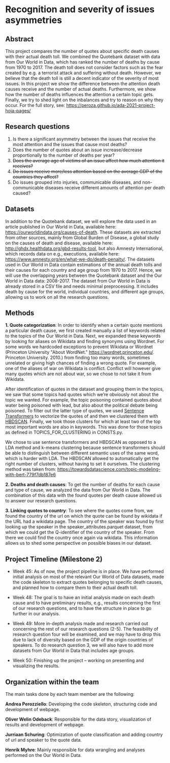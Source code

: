 # Recognition and severity of issues asymmetries

## Abstract

This project compares the number of quotes about specific death causes with their actual death toll.  We combined the Quotebank dataset with data from Our World in Data, which has ranked the number of deaths by cause from 1970 to 2017. The death toll does not consider factors such as the fear created by e.g. a terrorist attack and suffering without death. However, we believe that the death toll is still a decent indicator of the severity of most issues. In this project we show the difference between the attention death causes receive and the number of actual deaths. Furthermore, we show how the number of deaths influences the attention a certain topic gets. Finally, we try to shed light on the inbalances and try to reason on why they occur. For the full story, see: https://peroza.github.io/ada-2021-project-hoja-pages/

## Research questions

1. Is there a significant asymmetry between the issues that receive the most attention and the issues that cause most deaths?
2. Does the number of quotes about an issue increase/decrease proportionally to the number of deaths per year?
3. ~~Does the average age of victims of an issue affect how much attention it receives?~~
4. ~~Do issues receive more/less attention based on the average GDP of the countries they affect?~~
5. Do issues grouped into injuries, communicable diseases, and non-communicable diseases receive different amounts of attention per death caused?

## Datasets

In addition to the Quotebank dataset, we will explore the data used in an article published in Our World in Data, available here: https://ourworldindata.org/causes-of-death. These datasets are extracted from other sources, mainly from Global Burden of Disease, a global study on the causes of death and disease, available here: http://ghdx.healthdata.org/gbd-results-tool, but also Amnesty International, which records data on e.g., executions, available here: https://www.amnesty.org/en/what-we-do/death-penalty/. The datasets used in Our World in Data contain estimations of the annual death tolls and their causes for each country and age group from 1970 to 2017. Hence, we will use the overlapping years between the Quotebank dataset and the Our World in Data data: 2008-2017. The dataset from Our World in Data is already stored in a CSV file and needs minimal preprocessing. It includes death by cause for the world, individual countries, and different age groups, allowing us to work on all the research questions.



## Methods

**1. Quote categorization**: In order to identify when a certain quote mentions a particular death cause, we first created manually a list of keywords related to the topics of the Our World in Data. Next, we expanded these keywords by looking for aliases on Wikidata and finding synonyms using Wordnet. For some words we hardcoded exceptions to prevent Wikidata or Wordnet (Princeton University "About WordNet." https://wordnet.princeton.edu/. Princeton University. 2010.) from finding too many words, sometimes unrelated or giving high chances of finding a wrong quote. For example, one of the aliases of war on Wikidata is conflict. Conflict will however give many quotes which are not about war, so we chose to not take it from Wikidata.

After identification of quotes in the dataset and grouping them in the topics, we saw that some topics had quotes which we’re obviously not about the topic we wanted. For example, the topic poisoning contained quotes about water being poisoned with lead, but also about the political debate being poisoned. To filter out the latter type of quotes, we used [Sentence Transformers](https://www.sbert.net/) to vectorize the quotes of and then we clustered them with [HBDSCAN](https://hdbscan.readthedocs.io/en/latest/index.html). Finally, we took those clusters for which at least two of the top most important words are also in keywords.  This was done for those topics as defined in TOPICS_FOR_CLUSTERING in CONSTS.py.

We chose to use sentence transformers and HBDSCAN as opposed to a LDA method and k-means clustering because sentence transformers should be able to distinguish between different semantic uses of the same word, which is harder with LDA. The HBDSCAN allowed to automatically get the right number of clusters, without having to set it ourselves. The clustering method was taken from: https://towardsdatascience.com/topic-modeling-with-bert-779f7db187e6


**2. Deaths and death causes**: To get the number of deaths for each cause and type of cause, we analyzed the data from Our World in Data. The combination of this data with the found quotes per death cause allowed us to answer our research questions.

**3. Linking quotes to country**: To see where the quotes come from, we found the country of the url on which the quote can be found by wikidata if the URL had a wikidata page. The country of the speaker was found by first looking up the speaker in the speaker_attributes.parquet dataset, from which we could get the Q-identifier of the country of the speaker. From there we could find the country once again via wikidata. This information allows us to shed some perspective on possible biases in our dataset.



## Project Timeline (Milestone 2)

- Week 45: As of now, the project pipeline is in place. We have performed initial analysis on most of the relevant Our World of Data datasets, made the code skeleton to extract quotes belonging to specific death causes, and planned how to compare them to their actual death toll.

- Week 48: The goal is to have an initial analysis made on each death cause and to have preliminary results, e.g., results concerning the first of our research questions, and to have the structure in place to go further in our analysis.

- Week 49: More in-depth analysis made and research carried out concerning the rest of our research questions (2-5). The feasibility of research question four will be examined, and we may have to drop this due to lack of diversity based on the GDP of the origin countries of speakers. To do research question 3, we will also have to add more datasets from Our World in Data that includes age groups.

- Week 50: Finishing up the project – working on presenting and visualizing the results.

## Organization within the team

The main tasks done by each team member are the following:

**Andrea Perozziello**: Developing the code skeleton, structuring code and development of webpage.

**Oliver Welin Odeback**: Responsible for the data story, visualization of results and development of webpage.

**Jurriaan Schuring**: Optimization of quote classification and adding country of url and speaker to the quote data.

**Henrik Myhre**: Mainly responsible for data wrangling and analyses performed on the Our World in Data.
